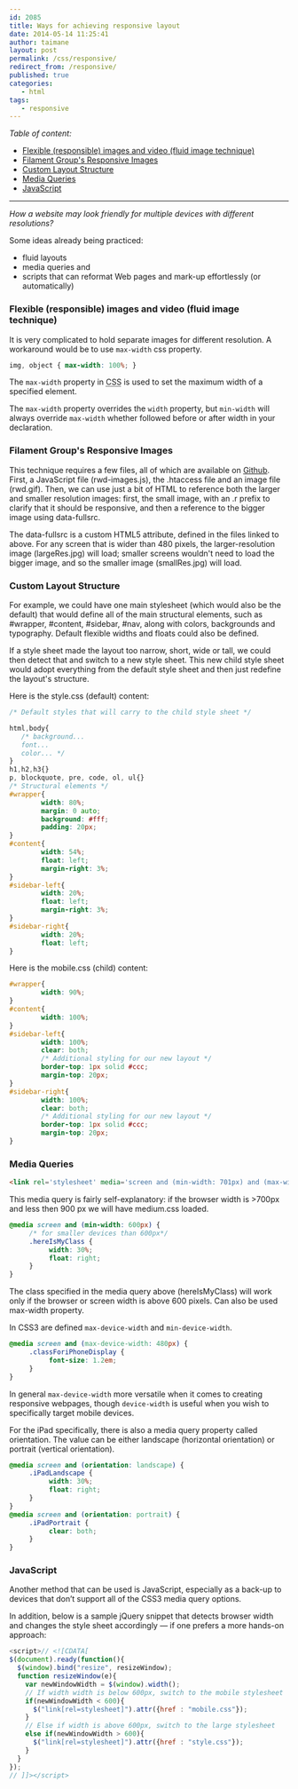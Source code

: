 ```yaml
---
id: 2085
title: Ways for achieving responsive layout
date: 2014-05-14 11:25:41
author: taimane
layout: post
permalink: /css/responsive/
redirect_from: /responsive/
published: true
categories:
   - html
tags:
   - responsive
---
```

_Table of content:_
- [Flexible (responsible) images and video (fluid image technique)](#flexible-responsible-images-and-video-fluid-image-technique)
- [Filament Group's Responsive Images](#filament-groups-responsive-images)
- [Custom Layout Structure](#custom-layout-structure)
- [Media Queries](#media-queries)
- [JavaScript](#javascript)

---

_How a website may look friendly for multiple devices with different resolutions?_

Some ideas already being practiced:
* fluid layouts
* media queries and
* scripts that can reformat Web pages and mark-up effortlessly (or automatically)

### Flexible (responsible) images and video (fluid image technique)

It is very complicated to hold separate images for different resolution. A workaround would be to use `max-width` css property.

```css
img, object { max-width: 100%; }
```
The `max-width` property in <abbr title="cascading stylesheets">CSS</abbr> is used to set the maximum width of a specified element.

The `max-width` property overrides the `width` property, but `min-width` will always override `max-width` whether followed before or after width in your declaration.


### Filament Group's Responsive Images

This technique requires a few files, all of which are available on <a rel="nofollow" href="https://github.com/filamentgroup/Responsive-Images">Github</a>. First, a JavaScript file (rwd-images.js), the .htaccess file and an image file (rwd.gif). Then, we can use just a bit of HTML to reference both the larger and smaller resolution images: first, the small image, with an .r prefix to clarify that it should be responsive, and then a reference to the bigger image using data-fullsrc.

The data-fullsrc is a custom HTML5 attribute, defined in the files linked to above. For any screen that is wider than 480 pixels, the larger-resolution image (largeRes.jpg) will load; smaller screens wouldn't need to load the bigger image, and so the smaller image (smallRes.jpg) will load.

### Custom Layout Structure
For example, we could have one main stylesheet (which would also be the default) that would define all of the main structural elements, such as #wrapper, #content, #sidebar, #nav, along with colors, backgrounds and typography. Default flexible widths and floats could also be defined.

If a style sheet made the layout too narrow, short, wide or tall, we could then detect that and switch to a new style sheet. This new child style sheet would adopt everything from the default style sheet and then just redefine the layout's structure.

Here is the style.css (default) content:

```css
/* Default styles that will carry to the child style sheet */

html,body{
   /* background...
   font...
   color... */
}
h1,h2,h3{}
p, blockquote, pre, code, ol, ul{}
/* Structural elements */
#wrapper{
        width: 80%;
        margin: 0 auto;
        background: #fff;
        padding: 20px;
}
#content{
        width: 54%;
        float: left;
        margin-right: 3%;
}
#sidebar-left{
        width: 20%;
        float: left;
        margin-right: 3%;
}
#sidebar-right{
        width: 20%;
        float: left;
}
```

Here is the mobile.css (child) content:
```css
#wrapper{
        width: 90%;
}
#content{
        width: 100%;
}
#sidebar-left{
        width: 100%;
        clear: both;
        /* Additional styling for our new layout */
        border-top: 1px solid #ccc;
        margin-top: 20px;
}
#sidebar-right{
        width: 100%;
        clear: both;
        /* Additional styling for our new layout */
        border-top: 1px solid #ccc;
        margin-top: 20px;
}
```

### Media Queries
```html
<link rel='stylesheet' media='screen and (min-width: 701px) and (max-width: 900px)' href='css/medium.css' />
```

This media query is fairly self-explanatory: if the browser width is >700px and less then 900 px we will have medium.css loaded.

```css
@media screen and (min-width: 600px) {
     /* for smaller devices than 600px*/
     .hereIsMyClass {
          width: 30%;
          float: right;
     }
}
```
The class specified in the media query above (hereIsMyClass) will work only if the browser or screen width is above 600 pixels. Can also be used max-width property.

In CSS3 are defined `max-device-width` and `min-device-width`.
```css
@media screen and (max-device-width: 480px) {
     .classForiPhoneDisplay {
          font-size: 1.2em;
     }
}
```
In general `max-device-width` more versatile when it comes to creating responsive webpages, though `device-width` is useful when you wish to specifically target mobile devices.

For the iPad specifically, there is also a media query property called orientation. The value can be either landscape (horizontal orientation) or portrait (vertical orientation).
```css
@media screen and (orientation: landscape) {
     .iPadLandscape {
          width: 30%;
          float: right;
     }
}
@media screen and (orientation: portrait) {
     .iPadPortrait {
          clear: both;
     }
}
```

### JavaScript

Another method that can be used is JavaScript, especially as a back-up to devices that don’t support all of the CSS3 media query options.

In addition, below is a sample jQuery snippet that detects browser width and changes the style sheet accordingly — if one prefers a more hands-on approach:
```js
<script>// <![CDATA[
$(document).ready(function(){
  $(window).bind("resize", resizeWindow);
  function resizeWindow(e){
    var newWindowWidth = $(window).width();
    // If width width is below 600px, switch to the mobile stylesheet
    if(newWindowWidth < 600){
      $("link[rel=stylesheet]").attr({href : "mobile.css"});
    }
    // Else if width is above 600px, switch to the large stylesheet
    else if(newWindowWidth > 600){
      $("link[rel=stylesheet]").attr({href : "style.css"});
    }
  }
});
// ]]></script>
```

